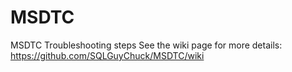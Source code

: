 # MSDTC
MSDTC Troubleshooting steps
See the wiki page for more details: https://github.com/SQLGuyChuck/MSDTC/wiki
